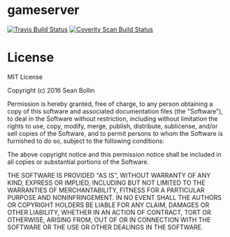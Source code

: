 # gameserver

[![Travis Build Status](https://travis-ci.org/seanbollin/gameserver.svg?branch=master)](https://travis-ci.org/seanbollin/gameserver) [![Coverity Scan Build Status](https://scan.coverity.com/projects/seanbollin-gameserver/badge.svg)](https://scan.coverity.com/projects/seanbollin-gameserver)

# License

MIT License

Copyright (c) 2016 Sean Bollin

Permission is hereby granted, free of charge, to any person obtaining a copy
of this software and associated documentation files (the "Software"), to deal
in the Software without restriction, including without limitation the rights
to use, copy, modify, merge, publish, distribute, sublicense, and/or sell
copies of the Software, and to permit persons to whom the Software is
furnished to do so, subject to the following conditions:

The above copyright notice and this permission notice shall be included in all
copies or substantial portions of the Software.

THE SOFTWARE IS PROVIDED "AS IS", WITHOUT WARRANTY OF ANY KIND, EXPRESS OR
IMPLIED, INCLUDING BUT NOT LIMITED TO THE WARRANTIES OF MERCHANTABILITY,
FITNESS FOR A PARTICULAR PURPOSE AND NONINFRINGEMENT. IN NO EVENT SHALL THE
AUTHORS OR COPYRIGHT HOLDERS BE LIABLE FOR ANY CLAIM, DAMAGES OR OTHER
LIABILITY, WHETHER IN AN ACTION OF CONTRACT, TORT OR OTHERWISE, ARISING FROM,
OUT OF OR IN CONNECTION WITH THE SOFTWARE OR THE USE OR OTHER DEALINGS IN THE
SOFTWARE.
